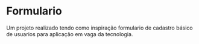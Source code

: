 # Formulario
Um projeto realizado tendo como inspiração formulario de cadastro básico de usuarios para aplicação em vaga da tecnologia.
